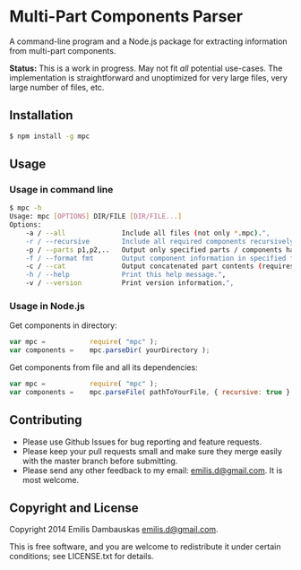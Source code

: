 #   Multi-Part Components Parser

A command-line program and a Node.js package for extracting information from multi-part components.

**Status:** This is a work in progress. May not fit _all_ potential use-cases. The implementation is straightforward and unoptimized for very large files, very large number of files, etc.

##  Installation

```bash
$ npm install -g mpc
```

##  Usage

### Usage in command line

```bash
$ mpc -h
Usage: mpc [OPTIONS] DIR/FILE [DIR/FILE...]
Options:
    -a / --all              Include all files (not only *.mpc).",
    -r / --recursive        Include all required components recursively.",
    -p / --parts p1,p2,..   Output only specified parts / components having the parts.",
    -f / --format fmt       Output component information in specified format. One of: csv/json.",
    -c / --cat              Output concatenated part contents (requires -p).",
    -h / --help             Print this help message.",
    -v / --version          Print version information.",
```

### Usage in Node.js

Get components in directory:

```js
var mpc =           require( "mpc" );
var components =    mpc.parseDir( yourDirectory );
```

Get components from file and all its dependencies:

```js
var mpc =           require( "mpc" );
var components =    mpc.parseFile( pathToYourFile, { recursive: true } );
```

##  Contributing

*   Please use Github Issues for bug reporting and feature requests.
*   Please keep your pull requests small and make sure they merge easily with the master branch before submitting.
*   Please send any other feedback to my email: <emilis.d@gmail.com>. It is most welcome.

##  Copyright and License

Copyright 2014 Emilis Dambauskas <emilis.d@gmail.com>.

This is free software, and you are welcome to redistribute it under certain conditions; see LICENSE.txt for details.
